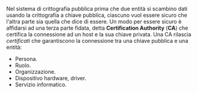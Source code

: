 Nel sistema di crittografia pubblica prima che due entità si scambino dati usando la crittografia a chiave pubblica, ciascuno vuol essere sicuro che l'altra parte sia quella che dice di essere.
Un modo per essere sicuro è affidarsi ad una terza parte fidata, detta **Certification Authority** (**CA**) che certifica la connessione ad un host e la sua chiave privata.
Una CA rilascia *certificati* che garantiscono la connessione tra una chiave pubblica e una entità:
- Persona.
- Ruolo.
- Organizzazione.
- Dispositivo hardware, driver.
- Servizio informatico.

